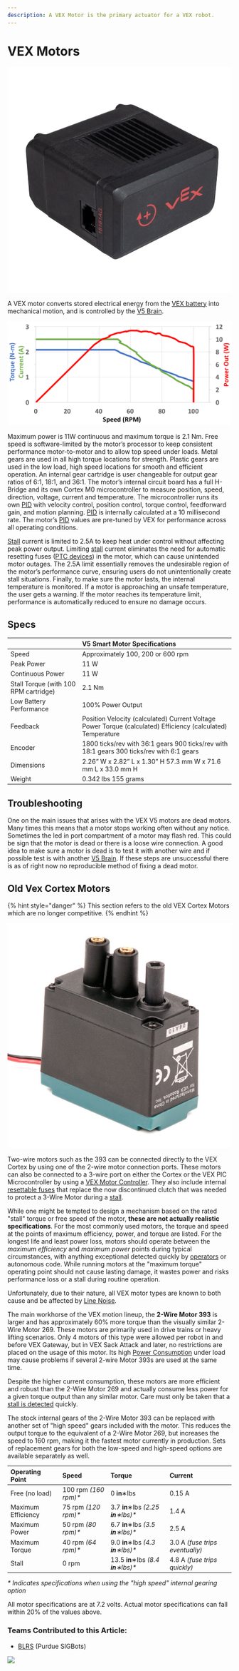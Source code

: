 ```yaml
---
description: A VEX Motor is the primary actuator for a VEX robot.
---
```


# VEX Motors

[![](../../../.gitbook/assets/276-4840-v5-smart-motor-front-iso_1.jpg)](https://phabricator.purduesigbots.com/file/data/zj7tgci7uyl2xaycrsqx/PHID-FILE-d43ssak5kxp4ijd44vbv/vex_motor_393.jpg)

A VEX motor converts stored electrical energy from the [VEX battery](vex-battery.md) into mechanical motion, and is controlled by the [V5 Brain](vex-v5-brain/).

![](../../../.gitbook/assets/image66.png)

Maximum power is 11W continuous and maximum torque is 2.1 Nm. Free speed is software-limited by the motor’s processor to keep consistent performance motor-to-motor and to allow top speed under loads. Metal gears are used in all high torque locations for strength. Plastic gears are used in the low load, high speed locations for smooth and efficient operation. An internal gear cartridge is user changeable for output gear ratios of 6:1, 18:1, and 36:1. The motor’s internal circuit board has a full H-Bridge and its own Cortex M0 microcontroller to measure position, speed, direction, voltage, current and temperature. The microcontroller runs its own [PID](../../../software/control-algorithms/pid-controller.md) with velocity control, position control, torque control, feedforward gain, and motion planning. [PID](../../../software/control-algorithms/pid-controller.md) is internally calculated at a 10 millisecond rate. The motor’s [PID](../../../software/control-algorithms/pid-controller.md) values are pre-tuned by VEX for performance across all operating conditions.

[Stall](../../general/stalling.md) current is limited to 2.5A to keep heat under control without affecting peak power output. Limiting [stall](../../general/stalling.md) current eliminates the need for automatic resetting fuses \([PTC devices](../../general/resettable-fuse-ptc.md)\) in the motor, which can cause unintended motor outages. The 2.5A limit essentially removes the undesirable region of the motor’s performance curve, ensuring users do not unintentionally create stall situations. Finally, to make sure the motor lasts, the internal temperature is monitored. If a motor is approaching an unsafe temperature, the user gets a warning. If the motor reaches its temperature limit, performance is automatically reduced to ensure no damage occurs.

## Specs

|  | **V5 Smart Motor Specifications** |
| :--- | :--- |
| Speed | Approximately 100, 200 or 600 rpm |
| Peak Power | 11 W |
| Continuous Power | 11 W |
| Stall Torque \(with 100 RPM cartridge\) | 2.1 Nm |
| Low Battery Performance | 100% Power Output |
| Feedback | Position Velocity \(calculated\) Current Voltage Power Torque \(calculated\) Efficiency \(calculated\) Temperature |
| Encoder | 1800 ticks/rev with 36:1 gears 900 ticks/rev with 18:1 gears 300 ticks/rev with 6:1 gears |
| Dimensions | 2.26” W x 2.82” L x 1.30” H 57.3 mm W x 71.6 mm L x 33.0 mm H |
| Weight | 0.342 lbs 155 grams |

## Troubleshooting

One on the main issues that arises with the VEX V5 motors are dead motors. Many times this means that a motor stops working often without any notice. Sometimes the led in port compartment of a motor may flash red. This could be sign that the motor is dead or there is a loose wire connection. A good idea to make sure a motor is dead is to test it with another wire and if possible test is with another [V5 Brain](vex-v5-brain/). If these steps are unsuccessful there is as of right now no reproducible method of fixing a dead motor.

## Old Vex Cortex Motors

{% hint style="danger" %}
This section refers to the old VEX Cortex Motors which are no longer competitive.
{% endhint %}

![](../../../.gitbook/assets/276-2177-2-wire-motor-393.jpg)

Two-wire motors such as the 393 can be connected directly to the VEX Cortex by using one of the 2-wire motor connection ports. These motors can also be connected to a 3-wire port on either the Cortex or the VEX PIC Microcontroller by using a [VEX Motor Controller](../../legacy/motor-controller.md). They also include internal [resettable fuses](../../general/resettable-fuse-ptc.md) that replace the now discontinued clutch that was needed to protect a 3-Wire Motor during a [stall](../../general/stalling.md).

While one might be tempted to design a mechanism based on the rated "stall" torque or free speed of the motor, **these are not actually realistic specifications**. For the most commonly used motors, the torque and speed at the points of maximum efficiency, power, and torque are listed. For the longest life and least power loss, motors should operate between the _maximum efficiency_ and _maximum power_ points during typical circumstances, with anything exceptional detected quickly by [operators](../../../software/competition-specific/operator-control.md) or autonomous code. While running motors at the "maximum torque" operating point should not cause lasting damage, it wastes power and risks performance loss or a stall during routine operation.

Unfortunately, due to their nature, all VEX motor types are known to both cause and be affected by [Line Noise](../../general/line-noise.md).

The main workhorse of the VEX motion lineup, the **2-Wire Motor 393** is larger and has approximately 60% more torque than the visually similar 2-Wire Motor 269. These motors are primarily used in drive trains or heavy lifting scenarios. Only 4 motors of this type were allowed per robot in and before VEX Gateway, but in VEX Sack Attack and later, no restrictions are placed on the usage of this motor. Its high [Power Consumption](../../general/power-consumption.md) under load may cause problems if several 2-wire Motor 393s are used at the same time.

Despite the higher current consumption, these motors are more efficient and robust than the 2-Wire Motor 269 and actually consume less power for a given torque output than any similar motor. Care must only be taken that a [stall is detected](../../../software/stall-detection.md) quickly.

The stock internal gears of the 2-Wire Motor 393 can be replaced with another set of "high speed" gears included with the motor. This reduces the output torque to the equivalent of a 2-Wire Motor 269, but increases the speed to 160 rpm, making it the fastest motor currently in production. Sets of replacement gears for both the low-speed and high-speed options are available separately as well.

| Operating Point | Speed | Torque | Current |
| :--- | :--- | :--- | :--- |
| Free \(no load\) | 100 rpm _\(160 rpm\)\*_ | 0 **in**∗lbs | 0.15 A |
| Maximum Efficiency | 75 rpm _\(120 rpm\)\*_ | 3.7 **in**∗lbs _\(2.25 **in**∗lbs\)\*_ | 1.4 A |
| Maximum Power | 50 rpm _\(80 rpm\)\*_ | 6.7 **in**∗lbs _\(3.5 **in**∗lbs\)\*_ | 2.5 A |
| Maximum Torque | 40 rpm _\(64 rpm\)\*_ | 9.0 **in**∗lbs _\(4.3 **in**∗lbs\)\*_ | 3.0 A _\(fuse trips eventually\)_ |
| Stall | 0 rpm | 13.5 **in**∗lbs _\(8.4 **in**∗lbs\)\*_ | 4.8 A _\(fuse trips quickly\)_ |

_\* Indicates specifications when using the "high speed" internal gearing option_

All motor specifications are at 7.2 volts. Actual motor specifications can fall within 20% of the values above.

### Teams Contributed to this Article:

* [BLRS](https://purduesigbots.com/) \(Purdue SIGBots\)

[![](https://phabricator.purduesigbots.com/file/data/xfsxac7r5dlrvgtw2ai2/PHID-FILE-yh73ypyibvbwlvmj5sue/vex_motor_393_curve.png)](https://phabricator.purduesigbots.com/file/data/xfsxac7r5dlrvgtw2ai2/PHID-FILE-yh73ypyibvbwlvmj5sue/vex_motor_393_curve.png)

